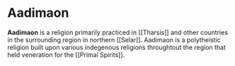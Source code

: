 # Aadimaon

**Aadimaon** is a religion primarily practiced in [[Tharsis]] and other countries in the surrounding region in northern [[Selar]]. Aadimaon is a polytheistic religion built upon various indegenous religions throughtout the region that held veneration for the [[Primal Spirits]].